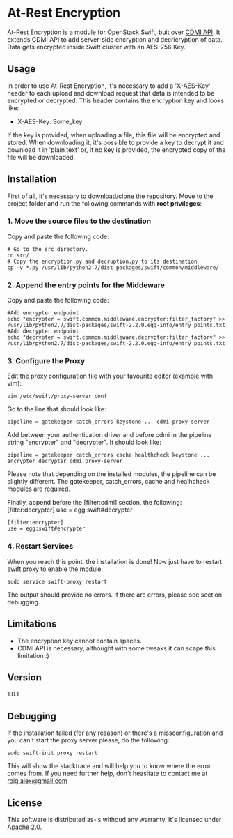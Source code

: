 # At-Rest Encryption

At-Rest Encryption is a module for OpenStack Swift, buit over [CDMI API](https://github.com/osaddon/cdmi). It extends CDMI API to add server-side encryption and decricryption of data. Data gets encrypted inside Swift cluster with an AES-256 Key. 

## Usage
In order to use At-Rest Encryption, it's necessary to add a 'X-AES-Key' header to each upload and download request that data is intended to be encrypted or decrypted. This header contains the encryption key and looks like:
  - X-AES-Key: Some_key

If the key is provided, when uploading a file, this file will be encrypted and stored. When downloading it, it's possible to provide a key to decrypt it and download it in 'plain text' or, if no key is provided, the encrypted copy of the file will be downloaded.

## Installation
First of all, it's necessary to download/clone the repository. Move to the project folder and run the following commands with **root privileges**:
### 1. Move the source files to the destination
Copy and paste the following code:

    # Go to the src directory.
    cd src/
    # Copy the encryption.py and decruption.py to its destination
    cp -v *.py /usr/lib/python2.7/dist-packages/swift/common/middleware/

### 2. Append the entry points for the Middeware
Copy and paste the following code:

    #Add encrypter endpoint
    echo "encrypter = swift.common.middleware.encrypter:filter_factory" >> /usr/lib/python2.7/dist-packages/swift-2.2.0.egg-info/entry_points.txt
    #Add decrypter endpoint
    echo "decrypter = swift.common.middleware.decrypter:filter_factory" >> /usr/lib/python2.7/dist-packages/swift-2.2.0.egg-info/entry_points.txt
    
### 3. Configure the Proxy
Edit the proxy configuration file with your favourite editor (example with vim):

    vim /etc/swift/proxy-server.conf
    
Go to the line that should look like:

    pipeline = gatekeeper catch_errors keystone ... cdmi proxy-server
Add between your authentication driver and before cdmi in the pipeline string "encrypter" and "decrypter". It should look like:

    pipeline = gatekeeper catch_errors cache healthcheck keystone ... encrypter decrypter cdmi proxy-server
    
Please note that depending on the installed modules, the pipeline can be slightly different. The gatekeeper, catch_errors, cache and healhcheck modules are required. 

Finally, append before the [filter:cdmi] section, the following:
    [filter:decrypter]
    use = egg:swift#decrypter
    
    [filter:encrypter]
    use = egg:swift#encrypter
    
### 4. Restart Services
When you reach this point, the installation is done! Now just have to restart swift proxy to enable the module:

    sudo service swift-proxy restart

The output should provide no errors. If there are errors, please see section debugging.


    

## Limitations
- The encryption key cannot contain spaces.
- CDMI API is necessary, althought with some tweaks it can scape this limitation :)


## Version
1.0.1

## Debugging
If the installation failed (for any resason) or there's a missconfiguration and you can't start the proxy server please, do the following:
 
    sudo swift-init proxy restart
    
This will show the stacktrace and will help you to know where the error comes from. If you need further help, don't heasitate to contact me at roig.alex@gmail.com

## License
This software is distributed as-is withoud any warranty. It's licensed under Apache 2.0.